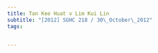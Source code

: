 ```yaml
---
title: Tan Kee Huat v Lim Kui Lin 
subtitle: "[2012] SGHC 218 / 30\_October\_2012"
tags:


---
```



